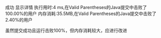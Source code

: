 成功
显示详情 
执行用时:4 ms,在Valid Parentheses的Java提交中击败了100.00%的用户
内存消耗:35.5MB,在Valid Parentheses的Java提交中击败了2.40%的用户

虽然提交成功且运行击败100%，但内存消耗较大，应进行改进
